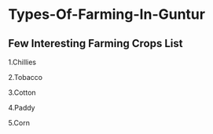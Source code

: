 # Types-Of-Farming-In-Guntur
## Few Interesting Farming Crops List
1.Chillies

2.Tobacco

3.Cotton

4.Paddy

5.Corn

